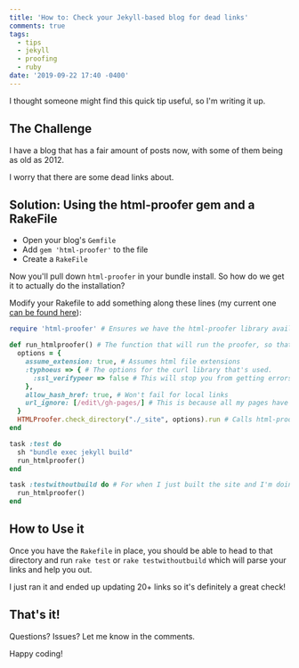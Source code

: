 ```yaml
---
title: 'How to: Check your Jekyll-based blog for dead links'
comments: true
tags:
  - tips
  - jekyll
  - proofing
  - ruby
date: '2019-09-22 17:40 -0400'
---
```

I thought someone might find this quick tip useful, so I'm writing it up.

## The Challenge

I have a blog that has a fair amount of posts now, with some of them being as old as 2012. 

I worry that there are some dead links about.

## Solution: Using the html-proofer gem and a RakeFile

* Open your blog's `Gemfile`
* Add `gem 'html-proofer'` to the file 
* Create a `RakeFile`

Now you'll pull down `html-proofer` in your bundle install. So how do we get it to actually do the installation?

Modify your Rakefile to add something along these lines (my current one [can be found here](https://github.com/seankilleen/seankilleen.github.io/blob/master/RakeFile)): 

```ruby
require 'html-proofer' # Ensures we have the html-proofer library available to use

def run_htmlproofer() # The function that will run the proofer, so that we can re-use it between our two rake tasks
  options = { 
    assume_extension: true, # Assumes html file extensions
    :typhoeus => { # The options for the curl library that's used.
      :ssl_verifypeer => false # This will stop you from getting errors when certs can't be parsed, which doesn't matter in this case.
    }, 
    allow_hash_href: true, # Won't fail for local links 
    url_ignore: [/edit\/gh-pages/] # This is because all my pages have a link to edit them, which will fail when generated locally.
  }
  HTMLProofer.check_directory("./_site", options).run # Calls html-proofer and uses the Jektll _site folder
end

task :test do
  sh "bundle exec jekyll build"
  run_htmlproofer()
end

task :testwithoutbuild do # For when I just built the site and I'm doing this a bunch of times
  run_htmlproofer()
end
```

## How to Use it

Once you have the `Rakefile` in place, you should be able to head to that directory and run `rake test` or `rake testwithoutbuild` which will parse your links and help you out.

I just ran it and ended up updating 20+ links so it's definitely a great check!

## That's it!

Questions? Issues? Let me know in the comments. 

Happy coding!
